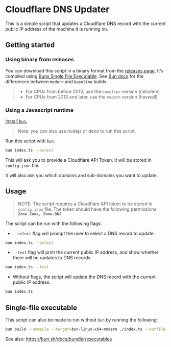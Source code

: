 # Cloudflare DNS Updater

This is a simple script that updates a Cloudflare DNS record with the current 
public IP address of the machine it is running on.

## Getting started

### Using binary from releases

You can download this script in a binary format from the
[releases page](https://github.com/alber70g/cf-dns-updater/releases). It's
compiled using [Buns Single File Executable](#single-file-executable).
See [Bun docs](https://bun.sh/docs/bundler/executables#cross-compile-to-other-platforms)
for the differences between `modern` and `baseline` builds.

> - For CPUs from before 2013, use the `baseline` version (nehalem)
> - For CPUs from 2013 and later, use the `modern` version (haswell)

### Using a Javascript runtime

[Install `bun`.](https://bun.sh/docs/installation)

> Note: you can also use nodejs or deno to run this script.

Run this script with `bun`.

```bash
bun index.ts --select
```

This will ask you to provide a Cloudflare API Token. It will be stored in
`config.json` file.

It will also ask you which domains and sub-domains you want to update.

## Usage

> NOTE: The script requires a Cloudflare API token to be stored in `config.json`
> file. The token should have the following permissions:
> **`Zone.Zone, Zone.DNS`**

The script can be run with the following flags:

- `--select` flag will prompt the user to select a DNS record to update.

```bash
bun index.ts --select
```

- `--test` flag will print the current public IP address, and show whether there
  will be updates to DNS records

```bash
bun index.ts --test
```

- Without flags, the script will update the DNS record with the current public
  IP address.

```bash
bun index.ts
```

## Single-file executable

This script can also be made to run without `bun` by running the following:

```bash
bun build --compile --target=bun-linux-x64-modern ./index.ts --outfile cf-dns-update
```

See also: https://bun.sh/docs/bundler/executables
